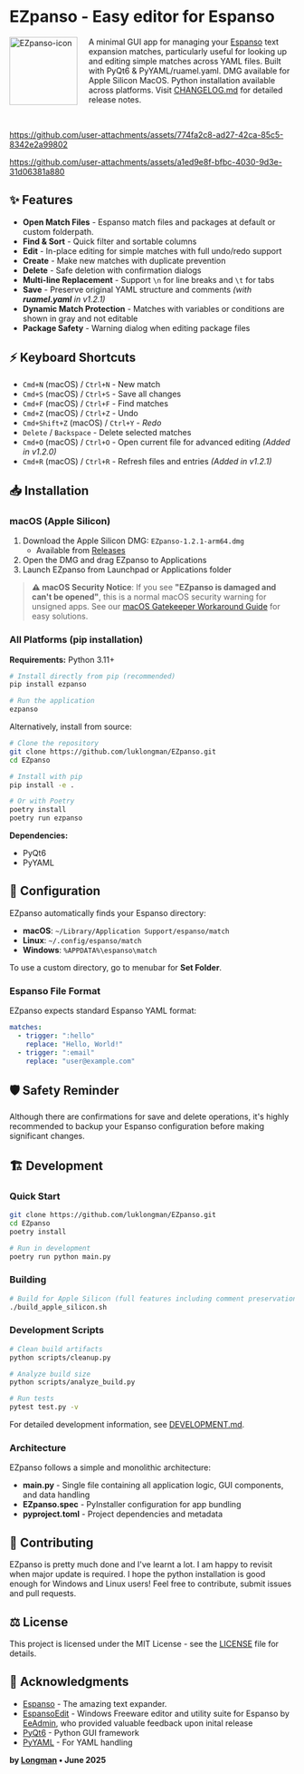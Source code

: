 # EZpanso - Easy editor for Espanso

<div>
  <img src="https://github.com/user-attachments/assets/cb893176-d625-42fd-b332-e72b8827cec4" alt="EZpanso-icon" width="120" align="left" style="margin-right: 20px;" />
  <div style="padding-left: 20px;">
    <p>A minimal GUI app for managing your <a href="https://espanso.org/">Espanso</a> text expansion matches, particularly useful for looking up and editing simple matches across YAML files. Built with PyQt6 & PyYAML/ruamel.yaml. DMG available for Apple Silicon MacOS. Python installation available across platforms. Visit <a href="CHANGELOG.md">CHANGELOG.md</a> for detailed release notes.</p>
  </div>
</div>
<br clear="all" />

<https://github.com/user-attachments/assets/774fa2c8-ad27-42ca-85c5-8342e2a99802>


https://github.com/user-attachments/assets/a1ed9e8f-bfbc-4030-9d3e-31d06381a880


## ✨ Features

- **Open Match Files** - Espanso match files and packages at default or custom folderpath.
- **Find & Sort** - Quick filter and sortable columns
- **Edit** - In-place editing for simple matches with full undo/redo support
- **Create** - Make new matches with duplicate prevention
- **Delete** - Safe deletion with confirmation dialogs
- **Multi-line Replacement** - Support `\n` for line breaks and `\t` for tabs
- **Save** - Preserve original YAML structure and comments *(with **ruamel.yaml** in v1.2.1)*
- **Dynamic Match Protection** - Matches with variables or conditions are shown in gray and not editable
- **Package Safety** - Warning dialog when editing package files

## ⚡ Keyboard Shortcuts

- `Cmd+N` (macOS) / `Ctrl+N` - New match
- `Cmd+S` (macOS) / `Ctrl+S` - Save all changes  
- `Cmd+F` (macOS) / `Ctrl+F` - Find matches
- `Cmd+Z` (macOS) / `Ctrl+Z` - Undo
- `Cmd+Shift+Z` (macOS) / `Ctrl+Y` - *Redo*
- `Delete` / `Backspace` - Delete selected matches
- `Cmd+O` (macOS) / `Ctrl+O` - Open current file for advanced editing *(Added in v1.2.0)*
- `Cmd+R` (macOS) / `Ctrl+R` - Refresh files and entries *(Added in v1.2.1)*

## 📥 Installation

### macOS (Apple Silicon)

1. Download the Apple Silicon DMG: `EZpanso-1.2.1-arm64.dmg`
   - Available from [Releases](https://github.com/luklongman/EZpanso/releases)
2. Open the DMG and drag EZpanso to Applications
3. Launch EZpanso from Launchpad or Applications folder

> **⚠️ macOS Security Notice**: If you see **"EZpanso is damaged and can't be opened"**, this is a normal macOS security warning for unsigned apps. See our [macOS Gatekeeper Workaround Guide](docs/MACOS_GATEKEEPER_WORKAROUND.md) for easy solutions.

### All Platforms (pip installation)

**Requirements:** Python 3.11+

```bash
# Install directly from pip (recommended)
pip install ezpanso

# Run the application
ezpanso
```

Alternatively, install from source:

```bash
# Clone the repository
git clone https://github.com/luklongman/EZpanso.git
cd EZpanso

# Install with pip
pip install -e .

# Or with Poetry 
poetry install
poetry run ezpanso
```

**Dependencies:**

- PyQt6
- PyYAML

## 🔧 Configuration

EZpanso automatically finds your Espanso directory:

- **macOS**: `~/Library/Application Support/espanso/match`
- **Linux**: `~/.config/espanso/match`
- **Windows**: `%APPDATA%\espanso\match`

To use a custom directory, go to menubar for **Set Folder**.

### Espanso File Format

EZpanso expects standard Espanso YAML format:

```yaml
matches:
  - trigger: ":hello"
    replace: "Hello, World!"
  - trigger: ":email"
    replace: "user@example.com"
```

## 🛡️ Safety Reminder

Although there are confirmations for save and delete operations, it's highly recommended to backup your Espanso configuration before making significant changes.

## 🏗️ Development

### Quick Start

```bash
git clone https://github.com/luklongman/EZpanso.git
cd EZpanso
poetry install

# Run in development
poetry run python main.py
```

### Building

```bash
# Build for Apple Silicon (full features including comment preservation)
./build_apple_silicon.sh
```

### Development Scripts

```bash
# Clean build artifacts
python scripts/cleanup.py

# Analyze build size
python scripts/analyze_build.py

# Run tests
pytest test.py -v
```

For detailed development information, see [DEVELOPMENT.md](DEVELOPMENT.md).

### Architecture

EZpanso follows a simple and monolithic architecture:

- **main.py** - Single file containing all application logic, GUI components, and data handling
- **EZpanso.spec** - PyInstaller configuration for app bundling  
- **pyproject.toml** - Project dependencies and metadata

## 🤝 Contributing

EZpanso is pretty much done and I've learnt a lot. I am happy to revisit when major update is required. I hope the python installation is good enough for Windows and Linux users! Feel free to contribute, submit issues and pull requests.

## ⚖️ License

This project is licensed under the MIT License - see the [LICENSE](LICENSE) file for details.

## 🙏 Acknowledgments

- [Espanso](https://espanso.org/) - The amazing text expander.
- [EspansoEdit](https://ee.qqv.com.au/) - Windows Freeware editor and utility suite for Espanso by [EeAdmin](https://www.reddit.com/user/EeAdmin/), who provided valuable feedback upon inital release
- [PyQt6](https://riverbankcomputing.com/software/pyqt/) - Python GUI framework
- [PyYAML](https://pyyaml.org/) - For YAML handling

**by [Longman](https://www.instagram.com/l.ongman) • June 2025**
